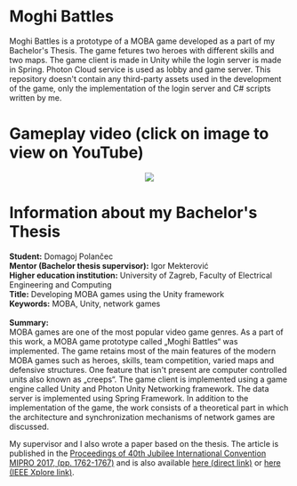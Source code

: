 # Moghi Battles

Moghi Battles is a prototype of a MOBA game developed as a part of my Bachelor's Thesis. The game fetures two heroes with different skills and two maps. The game client is made in Unity while the login server is made in Spring. Photon Cloud service is used as lobby and game server. This repository doesn't contain any third-party assets used in the development of the game, only the implementation of the login server and C# scripts written by me.

<h1>Gameplay video (click on image to view on YouTube)</h1>
<a href="https://www.youtube.com/watch?v=zMOADfahpu8"><p align="center">
  <img src="http://img.youtube.com/vi/zMOADfahpu8/0.jpg"/>
</p></a>

<h1>Information about my Bachelor's Thesis</h1>
<b>Student:</b> Domagoj Polančec<br>
<b>Mentor (Bachelor thesis supervisor):</b> Igor Mekterović<br>
<b>Higher education institution:</b> University of Zagreb, Faculty of Electrical Engineering and Computing<br>
<b>Title:</b> Developing MOBA games using the Unity framework<br>
<b>Keywords:</b> MOBA, Unity, network games<br><br>
<b>Summary:</b><br>
MOBA games are one of the most popular video game genres. As a part of this work, a MOBA game prototype called „Moghi Battles“ was implemented. The game retains most of the main features of the modern MOBA games such as heroes, skills, team competition, varied maps and defensive structures. One feature that isn't present are computer controlled units also known as „creeps“. The game client is implemented using a game engine called Unity and Photon Unity Networking framework. The data server is implemented using Spring Framework. In addition to the implementation of the game, the work consists of a theoretical part in which the architecture and synchronization mechanisms of network games are discussed.

My supervisor and I also wrote a paper based on the thesis. The article is published in the <a href="http://docs.mipro-proceedings.com/proceedings/mipro_2017_proceedings.pdf">Proceedings of 40th Jubilee International Convention MIPRO 2017, (pp. 1762-1767)</a> and is also available <a href="docs.mipro-proceedings.com/sp/sp_05_4354.pdf ">here (direct link)</a> or <a href="ieeexplore.ieee.org/document/7973661">here (IEEE Xplore link)</a>.

